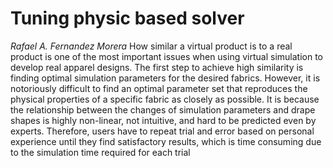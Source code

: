 # Tuning physic based solver
_Rafael A. Fernandez Morera_
How similar a virtual product is to a real product is one of the most important issues when using virtual simulation to develop real apparel designs. 
The first step to achieve high similarity is finding optimal simulation parameters for the desired fabrics. 
However, it is notoriously difficult to find an optimal parameter set that reproduces the physical properties of a specific fabric as closely as possible. 
It is because the relationship between the changes of simulation parameters and drape shapes is highly non-linear, not intuitive, and hard to be predicted even by experts. 
Therefore, users have to repeat trial and error based on personal experience until they find satisfactory results, which is time consuming due to the simulation time required for each trial